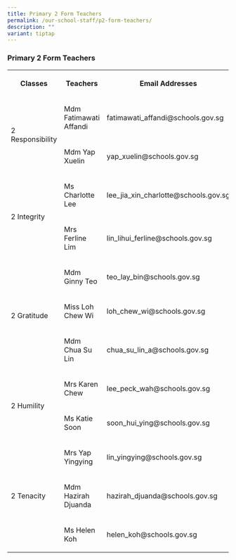 ```yaml
---
title: Primary 2 Form Teachers
permalink: /our-school-staff/p2-form-teachers/
description: ""
variant: tiptap
---
```

<h3>Primary 2 Form Teachers</h3><table><tbody><tr><th rowspan="1" colspan="1"><p>Classes</p></th><th rowspan="1" colspan="1"><p>Teachers</p></th><th rowspan="1" colspan="1"><p>Email Addresses</p></th></tr><tr><td rowspan="2" colspan="1"><p>2 Responsibility</p></td><td rowspan="1" colspan="1"><p>Mdm Fatimawati Affandi</p></td><td rowspan="1" colspan="1"><p>fatimawati_affandi@schools.gov.sg</p></td></tr><tr><td rowspan="1" colspan="1"><p>Mdm Yap Xuelin</p></td><td rowspan="1" colspan="1"><p>yap_xuelin@schools.gov.sg</p></td></tr><tr><td rowspan="2" colspan="1"><p>2 Integrity</p></td><td rowspan="1" colspan="1"><p>Ms Charlotte Lee</p></td><td rowspan="1" colspan="1"><p>lee_jia_xin_charlotte@schools.gov.sg</p></td></tr><tr><td rowspan="1" colspan="1"><p>Mrs Ferline Lim</p></td><td rowspan="1" colspan="1"><p>lin_lihui_ferline@schools.gov.sg</p></td></tr><tr><td rowspan="3" colspan="1"><p>2 Gratitude</p></td><td rowspan="1" colspan="1"><p>Mdm Ginny Teo</p></td><td rowspan="1" colspan="1"><p>teo_lay_bin@schools.gov.sg</p></td></tr><tr><td rowspan="1" colspan="1"><p>Miss Loh Chew Wi</p></td><td rowspan="1" colspan="1"><p>loh_chew_wi@schools.gov.sg</p></td></tr><tr><td rowspan="1" colspan="1"><p>Mdm Chua Su Lin</p></td><td rowspan="1" colspan="1"><p>chua_su_lin_a@schools.gov.sg</p></td></tr><tr><td rowspan="2" colspan="1"><p>2 Humility</p></td><td rowspan="1" colspan="1"><p>Mrs Karen Chew</p></td><td rowspan="1" colspan="1"><p>lee_peck_wah@schools.gov.sg</p></td></tr><tr><td rowspan="1" colspan="1"><p>Ms Katie Soon</p></td><td rowspan="1" colspan="1"><p>soon_hui_ying@schools.gov.sg</p></td></tr><tr><td rowspan="3" colspan="1"><p>2 Tenacity</p></td><td rowspan="1" colspan="1"><p>Mrs Yap Yingying</p></td><td rowspan="1" colspan="1"><p>lin_yingying@schools.gov.sg</p></td></tr><tr><td rowspan="1" colspan="1"><p>Mdm Hazirah Djuanda</p></td><td rowspan="1" colspan="1"><p>hazirah_djuanda@schools.gov.sg</p></td></tr><tr><td rowspan="1" colspan="1"><p>Ms Helen Koh</p></td><td rowspan="1" colspan="1"><p>helen_koh@schools.gov.sg</p></td></tr></tbody></table><p></p>